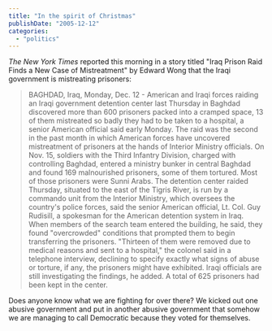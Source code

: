 ```yaml
---
title: "In the spirit of Christmas"
publishDate: "2005-12-12"
categories: 
  - "politics"
---
```


_The New York Times_ reported this morning in a story titled "Iraq Prison Raid Finds a New Case of Mistreatment" by Edward Wong that the Iraqi government is mistreating prisoners:

> BAGHDAD, Iraq, Monday, Dec. 12 - American and Iraqi forces raiding an Iraqi government detention center last Thursday in Baghdad discovered more than 600 prisoners packed into a cramped space, 13 of them mistreated so badly they had to be taken to a hospital, a senior American official said early Monday. The raid was the second in the past month in which American forces have uncovered mistreatment of prisoners at the hands of Interior Ministry officials. On Nov. 15, soldiers with the Third Infantry Division, charged with controlling Baghdad, entered a ministry bunker in central Baghdad and found 169 malnourished prisoners, some of them tortured. Most of those prisoners were Sunni Arabs. The detention center raided Thursday, situated to the east of the Tigris River, is run by a commando unit from the Interior Ministry, which oversees the country's police forces, said the senior American official, Lt. Col. Guy Rudisill, a spokesman for the American detention system in Iraq. When members of the search team entered the building, he said, they found "overcrowded" conditions that prompted them to begin transferring the prisoners. "Thirteen of them were removed due to medical reasons and sent to a hospital," the colonel said in a telephone interview, declining to specify exactly what signs of abuse or torture, if any, the prisoners might have exhibited. Iraqi officials are still investigating the findings, he added. A total of 625 prisoners had been kept in the center.

Does anyone know what we are fighting for over there? We kicked out one abusive government and put in another abusive government that somehow we are managing to call Democratic because they voted for themselves.
